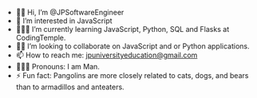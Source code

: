 - 👋🏾 Hi, I’m @JPSoftwareEngineer
- 👀 I’m interested in JavaScript
- 👨🏾‍💻 I’m currently learning JavaScript, Python, SQL and Flasks at CodingTemple.
- 🤝🏾 I’m looking to collaborate on JavaScript and or Python applications.
- 📫 How to reach me: jpuniversityeducation@gmail.com
- 🙍🏾‍♂️ Pronouns: I am Man.
- ⚡ Fun fact: Pangolins are more closely related to cats, dogs, and bears than to armadillos and anteaters.

<!---
JPSoftwareEngineer/JPSoftwareEngineer is a ✨ special ✨ repository because its `README.md` (this file) appears on your GitHub profile.
You can click the Preview link to take a look at your changes.
--->
